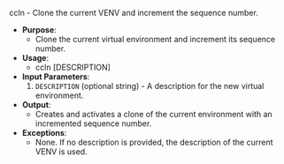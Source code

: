 ccln - Clone the current VENV and increment the sequence number.
- **Purpose**:
  - Clone the current virtual environment and increment its sequence number.
- **Usage**: 
  - ccln [DESCRIPTION]
- **Input Parameters**: 
  1. `DESCRIPTION` (optional string) - A description for the new virtual environment.
- **Output**: 
  - Creates and activates a clone of the current environment with an incremented sequence number.
- **Exceptions**: 
  - None. If no description is provided, the description of the current VENV is used.

